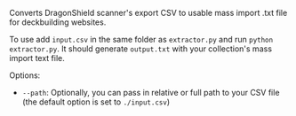 Converts DragonShield scanner's export CSV to usable mass import .txt file for deckbuilding websites.

To use add `input.csv` in the same folder as `extractor.py` and run `python extractor.py`. It should generate `output.txt` with your collection's mass import text file.

Options:
- `--path`: Optionally, you can pass in relative or full path to your CSV file (the default option is set to `./input.csv`)
